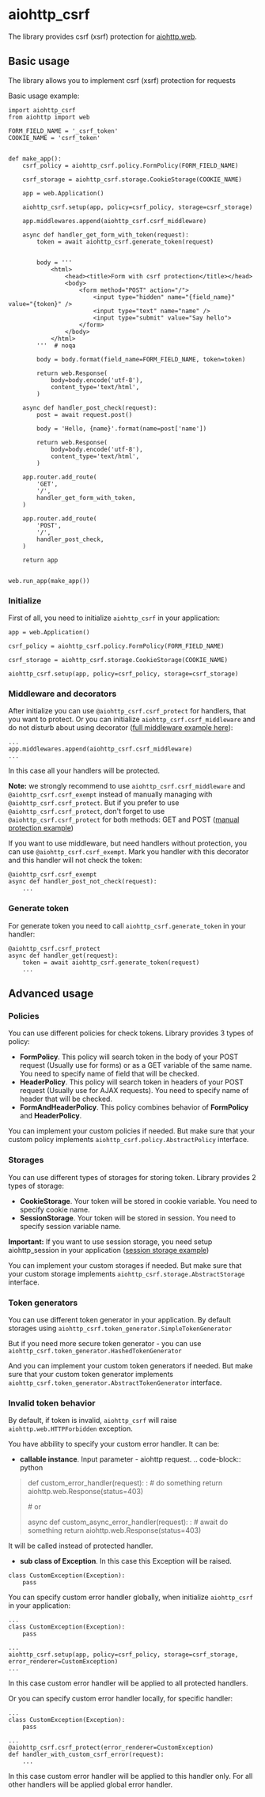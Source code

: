 aiohttp\_csrf
=============

The library provides csrf (xsrf) protection for
[aiohttp.web](aiohttp_web_).

Basic usage
-----------

The library allows you to implement csrf (xsrf) protection for requests

Basic usage example:

``` {.sourceCode .python}
import aiohttp_csrf
from aiohttp import web

FORM_FIELD_NAME = '_csrf_token'
COOKIE_NAME = 'csrf_token'


def make_app():
    csrf_policy = aiohttp_csrf.policy.FormPolicy(FORM_FIELD_NAME)

    csrf_storage = aiohttp_csrf.storage.CookieStorage(COOKIE_NAME)

    app = web.Application()

    aiohttp_csrf.setup(app, policy=csrf_policy, storage=csrf_storage)

    app.middlewares.append(aiohttp_csrf.csrf_middleware)

    async def handler_get_form_with_token(request):
        token = await aiohttp_csrf.generate_token(request)


        body = '''
            <html>
                <head><title>Form with csrf protection</title></head>
                <body>
                    <form method="POST" action="/">
                        <input type="hidden" name="{field_name}" value="{token}" />
                        <input type="text" name="name" />
                        <input type="submit" value="Say hello">
                    </form>
                </body>
            </html>
        '''  # noqa

        body = body.format(field_name=FORM_FIELD_NAME, token=token)

        return web.Response(
            body=body.encode('utf-8'),
            content_type='text/html',
        )

    async def handler_post_check(request):
        post = await request.post()

        body = 'Hello, {name}'.format(name=post['name'])

        return web.Response(
            body=body.encode('utf-8'),
            content_type='text/html',
        )

    app.router.add_route(
        'GET',
        '/',
        handler_get_form_with_token,
    )

    app.router.add_route(
        'POST',
        '/',
        handler_post_check,
    )

    return app


web.run_app(make_app())
```

### Initialize

First of all, you need to initialize `aiohttp_csrf` in your application:

``` {.sourceCode .python}
app = web.Application()

csrf_policy = aiohttp_csrf.policy.FormPolicy(FORM_FIELD_NAME)

csrf_storage = aiohttp_csrf.storage.CookieStorage(COOKIE_NAME)

aiohttp_csrf.setup(app, policy=csrf_policy, storage=csrf_storage)
```

### Middleware and decorators

After initialize you can use `@aiohttp_csrf.csrf_protect` for handlers,
that you want to protect. Or you can initialize
`aiohttp_csrf.csrf_middleware` and do not disturb about using decorator
([full middleware example here](demo/middleware.py)):

``` {.sourceCode .python}
...
app.middlewares.append(aiohttp_csrf.csrf_middleware)
...
```

In this case all your handlers will be protected.

**Note:** we strongly recommend to use `aiohttp_csrf.csrf_middleware`
and `@aiohttp_csrf.csrf_exempt` instead of manually managing with
`@aiohttp_csrf.csrf_protect`. But if you prefer to use
`@aiohttp_csrf.csrf_protect`, don't forget to use
`@aiohttp_csrf.csrf_protect` for both methods: GET and POST ([manual
protection example](demo/manual_protection.py))

If you want to use middleware, but need handlers without protection, you
can use `@aiohttp_csrf.csrf_exempt`. Mark you handler with this
decorator and this handler will not check the token:

``` {.sourceCode .python}
@aiohttp_csrf.csrf_exempt
async def handler_post_not_check(request):
    ...
```

### Generate token

For generate token you need to call `aiohttp_csrf.generate_token` in
your handler:

``` {.sourceCode .python}
@aiohttp_csrf.csrf_protect
async def handler_get(request):
    token = await aiohttp_csrf.generate_token(request)
    ...
```

Advanced usage
--------------

### Policies

You can use different policies for check tokens. Library provides 3
types of policy:

-   **FormPolicy**. This policy will search token in the body of your
    POST request (Usually use for forms) or as a GET variable of the
    same name. You need to specify name of field that will be checked.
-   **HeaderPolicy**. This policy will search token in headers of your
    POST request (Usually use for AJAX requests). You need to specify
    name of header that will be checked.
-   **FormAndHeaderPolicy**. This policy combines behavior of
    **FormPolicy** and **HeaderPolicy**.

You can implement your custom policies if needed. But make sure that
your custom policy implements `aiohttp_csrf.policy.AbstractPolicy`
interface.

### Storages

You can use different types of storages for storing token. Library
provides 2 types of storage:

-   **CookieStorage**. Your token will be stored in cookie variable. You
    need to specify cookie name.
-   **SessionStorage**. Your token will be stored in session. You need
    to specify session variable name.

**Important:** If you want to use session storage, you need setup
aiohttp\_session in your application ([session storage
example](demo/session_storage.py#L22))

You can implement your custom storages if needed. But make sure that
your custom storage implements `aiohttp_csrf.storage.AbstractStorage`
interface.

### Token generators

You can use different token generator in your application. By default
storages using `aiohttp_csrf.token_generator.SimpleTokenGenerator`

But if you need more secure token generator - you can use
`aiohttp_csrf.token_generator.HashedTokenGenerator`

And you can implement your custom token generators if needed. But make
sure that your custom token generator implements
`aiohttp_csrf.token_generator.AbstractTokenGenerator` interface.

### Invalid token behavior

By default, if token is invalid, `aiohttp_csrf` will raise
`aiohttp.web.HTTPForbidden` exception.

You have abbility to specify your custom error handler. It can be:

- **callable instance**. Input parameter - aiohttp request. ..
code-block:: python

> def custom\_error\_handler(request):
> :   \# do something return aiohttp.web.Response(status=403)
>
> \# or
>
> async def custom\_async\_error\_handler(request):
> :   \# await do something return aiohttp.web.Response(status=403)
>
It will be called instead of protected handler.

-   **sub class of Exception**. In this case this Exception will be
    raised.

``` {.sourceCode .python}
class CustomException(Exception):
    pass
```

You can specify custom error handler globally, when initialize
`aiohttp_csrf` in your application:

``` {.sourceCode .python}
...
class CustomException(Exception):
    pass

...
aiohttp_csrf.setup(app, policy=csrf_policy, storage=csrf_storage, error_renderer=CustomException)
...
```

In this case custom error handler will be applied to all protected
handlers.

Or you can specify custom error handler locally, for specific handler:

``` {.sourceCode .python}
...
class CustomException(Exception):
    pass

...
@aiohttp_csrf.csrf_protect(error_renderer=CustomException)
def handler_with_custom_csrf_error(request):
    ...
```

In this case custom error handler will be applied to this handler only.
For all other handlers will be applied global error handler.